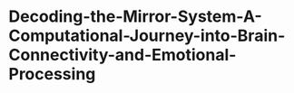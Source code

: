 # Decoding-the-Mirror-System-A-Computational-Journey-into-Brain-Connectivity-and-Emotional-Processing